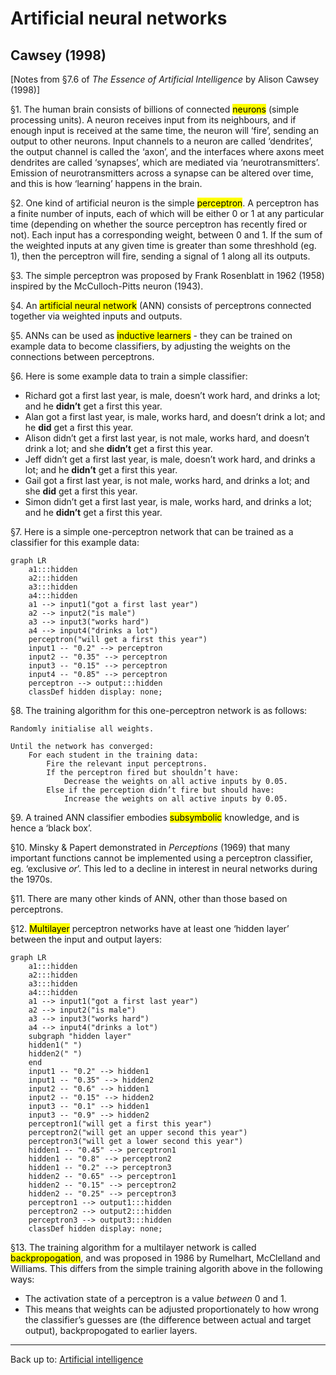 # Artificial neural networks

## Cawsey (1998)

\[Notes from §7.6 of *The Essence of Artificial Intelligence* by Alison Cawsey (1998)\]

§1. The human brain consists of billions of connected <mark>neurons</mark> (simple processing units). A neuron receives input from its neighbours, and if enough input is received at the same time, the neuron will ‘fire’, sending an output to other neurons. Input channels to a neuron are called ‘dendrites’, the output channel is called the ‘axon’, and the interfaces where axons meet dendrites are called ‘synapses’, which are mediated via ‘neurotransmitters’. Emission of neurotransmitters across a synapse can be altered over time, and this is how ‘learning’ happens in the brain.

§2. One kind of artificial neuron is the simple <mark>perceptron</mark>. A perceptron has a finite number of inputs, each of which will be either 0 or 1 at any particular time (depending on whether the source perceptron has recently fired or not). Each input has a corresponding weight, between 0 and 1. If the sum of the weighted inputs at any given time is greater than some threshhold (eg. 1), then the perceptron will fire, sending a signal of 1 along all its outputs. 

§3. The simple perceptron was proposed by Frank Rosenblatt in 1962 (1958) inspired by the McCulloch-Pitts neuron (1943).

§4. An <mark>artificial neural network</mark> (ANN) consists of perceptrons connected together via weighted inputs and outputs. 

§5. ANNs can be used as <mark>inductive learners</mark> - they can be trained on example data to become classifiers, by adjusting the weights on the connections between perceptrons.

§6. Here is some example data to train a simple classifier:
- Richard got a first last year, is male, doesn’t work hard, and drinks a lot; and he **didn’t** get a first this year.
- Alan got a first last year, is male, works hard, and doesn’t drink a lot; and he **did** get a first this year.
- Alison didn’t get a first last year, is not male, works hard, and doesn’t drink a lot; and she **didn’t** get a first this year.
- Jeff didn’t get a first last year, is male, doesn’t work hard, and drinks a lot; and he **didn’t** get a first this year.
- Gail got a first last year, is not male, works hard, and drinks a lot; and she **did** get a first this year.
- Simon didn’t get a first last year, is male, works hard, and drinks a lot; and he **didn’t** get a first this year.

§7. Here is a simple one-perceptron network that can be trained as a classifier for this example data:

```mermaid
graph LR
    a1:::hidden
    a2:::hidden
    a3:::hidden
    a4:::hidden
    a1 --> input1("got a first last year")
    a2 --> input2("is male")
    a3 --> input3("works hard")
    a4 --> input4("drinks a lot")
    perceptron("will get a first this year")
    input1 -- "0.2" --> perceptron
    input2 -- "0.35" --> perceptron
    input3 -- "0.15" --> perceptron
    input4 -- "0.85" --> perceptron
    perceptron --> output:::hidden
    classDef hidden display: none;
```

§8. The training algorithm for this one-perceptron network is as follows:

```
Randomly initialise all weights.

Until the network has converged:
    For each student in the training data:
        Fire the relevant input perceptrons.
        If the perceptron fired but shouldn’t have:
            Decrease the weights on all active inputs by 0.05.
        Else if the perception didn’t fire but should have:
            Increase the weights on all active inputs by 0.05.
```

§9. A trained ANN classifier embodies <mark>subsymbolic</mark> knowledge, and is hence a ‘black box’.

§10. Minsky & Papert demonstrated in *Perceptions* (1969) that many important functions cannot be implemented using a perceptron classifier, eg. ‘exclusive *or*’. This led to a decline in interest in neural networks during the 1970s.

§11. There are many other kinds of ANN, other than those based on perceptrons.

§12. <mark>Multilayer</mark> perceptron networks have at least one ‘hidden layer’ between the input and output layers:

```mermaid
graph LR
    a1:::hidden
    a2:::hidden
    a3:::hidden
    a4:::hidden
    a1 --> input1("got a first last year")
    a2 --> input2("is male")
    a3 --> input3("works hard")
    a4 --> input4("drinks a lot")
    subgraph "hidden layer"
    hidden1(" ")
    hidden2(" ")
    end
    input1 -- "0.2" --> hidden1
    input1 -- "0.35" --> hidden2
    input2 -- "0.6" --> hidden1
    input2 -- "0.15" --> hidden2
    input3 -- "0.1" --> hidden1
    input3 -- "0.9" --> hidden2
    perceptron1("will get a first this year")
    perceptron2("will get an upper second this year")
    perceptron3("will get a lower second this year")
    hidden1 -- "0.45" --> perceptron1
    hidden1 -- "0.8" --> perceptron2
    hidden1 -- "0.2" --> perceptron3
    hidden2 -- "0.65" --> perceptron1
    hidden2 -- "0.15" --> perceptron2
    hidden2 -- "0.25" --> perceptron3
    perceptron1 --> output1:::hidden
    perceptron2 --> output2:::hidden
    perceptron3 --> output3:::hidden
    classDef hidden display: none;
```

§13. The training algorithm for a multilayer network is called <mark>backpropogation</mark>, and was proposed in 1986 by Rumelhart, McClelland and Williams. This differs from the simple training algorith above in the following ways:
- The activation state of a perceptron is a value *between* 0 and 1.
- This means that weights can be adjusted proportionately to how wrong the classifier’s guesses are (the difference between actual and target output), backpropogated to earlier layers.

  


----

Back up to: [Artificial intelligence](../index.md)
